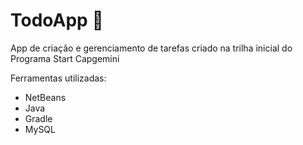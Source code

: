 # TodoApp  📝
App de criação e gerenciamento de tarefas criado na trilha inicial do Programa Start Capgemini 

 Ferramentas utilizadas: 
 * NetBeans
 * Java
 * Gradle
 * MySQL
